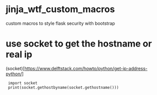 # jinja_wtf_custom_macros
custom macros to style flask security with bootstrap 


# use socket to get the hostname or real ip

(socket)[https://www.delftstack.com/howto/python/get-ip-address-python/]
```
 import socket
 print(socket.gethostbyname(socket.gethostname()))
```
